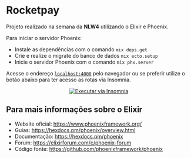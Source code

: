 # Rocketpay

Projeto realizado na semana da <b>NLW4</b> utilizando o Elixir e Phoenix.

Para iniciar o servidor Phoenix:

  * Instale as dependências com o comando `mix deps.get`
  * Crie e realize o migrate do banco de dados `mix ecto.setup`
  * Inicie o servidor Phoenix com o comando `mix phx.server`

Acesse o endereço [`localhost:4000`](http://localhost:4000) pelo navegador ou se preferir utilize o botão abaixo para ter acesso as rotas via Insomnia.

<div align="center">
<a href="https://insomnia.rest/run/?label=Rocketpay&uri=https%3A%2F%2Fraw.githubusercontent.com%2Fjfelipearaujo%2Fnlw4_rocketpay%2Fmain%2Finsomnia%2FInsomnia_2021-02-25.json" target="_blank"><img src="https://insomnia.rest/images/run.svg" alt="Executar via Insomnia"></a>
</div>

## Para mais informações sobre o Elixir

  * Website oficial: https://www.phoenixframework.org/
  * Guias: https://hexdocs.pm/phoenix/overview.html
  * Documentação: https://hexdocs.pm/phoenix
  * Forum: https://elixirforum.com/c/phoenix-forum
  * Código fonte: https://github.com/phoenixframework/phoenix
